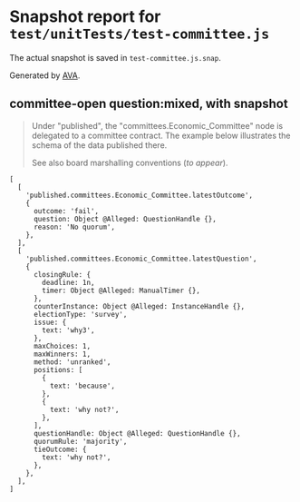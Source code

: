# Snapshot report for `test/unitTests/test-committee.js`

The actual snapshot is saved in `test-committee.js.snap`.

Generated by [AVA](https://avajs.dev).

## committee-open question:mixed, with snapshot

> Under "published", the "committees.Economic_Committee" node is delegated to a committee contract.
> The example below illustrates the schema of the data published there.
> 
> See also board marshalling conventions (_to appear_).

    [
      [
        'published.committees.Economic_Committee.latestOutcome',
        {
          outcome: 'fail',
          question: Object @Alleged: QuestionHandle {},
          reason: 'No quorum',
        },
      ],
      [
        'published.committees.Economic_Committee.latestQuestion',
        {
          closingRule: {
            deadline: 1n,
            timer: Object @Alleged: ManualTimer {},
          },
          counterInstance: Object @Alleged: InstanceHandle {},
          electionType: 'survey',
          issue: {
            text: 'why3',
          },
          maxChoices: 1,
          maxWinners: 1,
          method: 'unranked',
          positions: [
            {
              text: 'because',
            },
            {
              text: 'why not?',
            },
          ],
          questionHandle: Object @Alleged: QuestionHandle {},
          quorumRule: 'majority',
          tieOutcome: {
            text: 'why not?',
          },
        },
      ],
    ]
